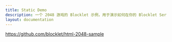 ```yaml
---
title: Static Demo
description: 一个 2048 游戏的 Blocklet 示例，用于演示如何在你的 Blocklet Server 上安装和运行 Blocklet。
layout: documentation
---
```


<SampleInfo sampleName="html-2048-sample" />

https://github.com/blocklet/html-2048-sample
